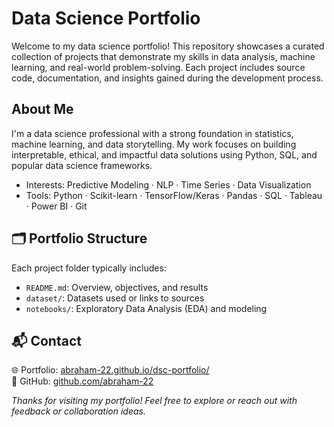 # Data Science Portfolio 

Welcome to my data science portfolio! This repository showcases a curated collection of projects that demonstrate my skills in data analysis, machine learning, and real-world problem-solving. Each project includes source code, documentation, and insights gained during the development process.



##  About Me

I'm a data science professional with a strong foundation in statistics, machine learning, and data storytelling. My work focuses on building interpretable, ethical, and impactful data solutions using Python, SQL, and popular data science frameworks.

* Interests: Predictive Modeling · NLP · Time Series · Data Visualization  
* Tools: Python · Scikit-learn · TensorFlow/Keras · Pandas · SQL · Tableau · Power BI · Git



## 🗂️ Portfolio Structure

Each project folder typically includes:

- `README.md`: Overview, objectives, and results
- `dataset/`: Datasets used or links to sources
- `notebooks/`: Exploratory Data Analysis (EDA) and modeling



## 📬 Contact

🌐 Portfolio: [abraham-22.github.io/dsc-portfolio/](https://abraham-22.github.io/dsc-portfolio/)   
📁 GitHub: [github.com/abraham-22](https://github.com/abraham-22)



*Thanks for visiting my portfolio! Feel free to explore or reach out with feedback or collaboration ideas.*
